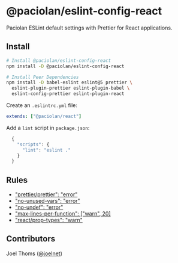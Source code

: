 # @paciolan/eslint-config-react

Paciolan ESLint default settings with Prettier for React applications.

## Install

```bash
# Install @paciolan/eslint-config-react
npm install -D @paciolan/eslint-config-react

# Install Peer Dependencies
npm install -D babel-eslint eslint@5 prettier \
  eslint-plugin-prettier eslint-plugin-babel \
  eslint-config-prettier eslint-plugin-react
```

Create an `.eslintrc.yml` file:

```yaml
extends: ["@paciolan/react"]
```

Add a `lint` script in `package.json`:

```javascript
  {
    "scripts": {
      "lint": "eslint ."
    }
  }
```

## Rules

- ["prettier/prettier": "error"](https://github.com/prettier/eslint-config-prettier)
- ["no-unused-vars": "error"](https://eslint.org/docs/rules/no-unused-vars)
- ["no-undef": "error"](https://eslint.org/docs/rules/no-undef)
- ["max-lines-per-function": ["warn", 20]](https://eslint.org/docs/rules/max-lines-per-function)
- ["react/prop-types": "warn"](https://github.com/yannickcr/eslint-plugin-react/blob/HEAD/docs/rules/prop-types.md)

## Contributors

Joel Thoms ([@joelnet](https://twitter.com/joelnet))
